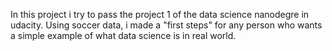 In this project i try to pass the project 1 of the data science nanodegre in udacity.
Using soccer data, i made a "first steps" for any person who wants a simple example of what data science is in real world.